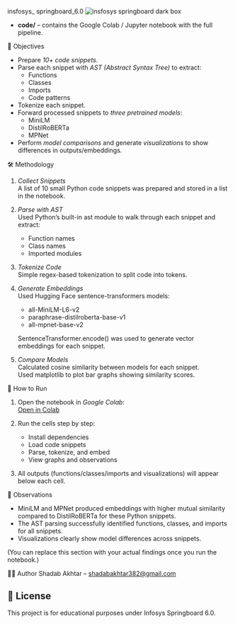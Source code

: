  <?xml version="1.0" encoding="utf-8"?>
<svg xmlns="http://www.w3.org/2000/svg"
     width="900" height="140" viewBox="0 0 900 140" role="img" aria-label="insfosys springboard">
  <!-- Dark Background -->
  <rect x="0" y="0" width="100%" height="100%" rx="12" fill="#0b1220" />
  
  <!-- Bold & Big Centered Text -->
  <text x="50%" y="50%" dominant-baseline="middle" text-anchor="middle"
        font-family="Arial, Helvetica, sans-serif"
        font-size="42" font-weight="bold" fill="#ffffff">
    insfosys_ springboard_6.0
  </text>
</svg>
![insfosys springboard dark box](./insfosys_springboard_6.0.svg)
- **code/** – contains the Google Colab / Jupyter notebook with the full pipeline.  

🎯 Objectives

- Prepare *10+ code snippets*.
- Parse each snippet with *AST (Abstract Syntax Tree)* to extract:
  - Functions
  - Classes
  - Imports
  - Code patterns  
- Tokenize each snippet.  
- Forward processed snippets to *three pretrained models*:
  - MiniLM
  - DistilRoBERTa
  - MPNet
- Perform *model comparisons* and generate *visualizations* to show differences in outputs/embeddings.

🛠 Methodology

1. *Collect Snippets*  
   A list of 10 small Python code snippets was prepared and stored in a list in the notebook.

2. *Parse with AST*  
   Used Python’s built-in ast module to walk through each snippet and extract:
   - Function names
   - Class names
   - Imported modules  

3. *Tokenize Code*  
   Simple regex-based tokenization to split code into tokens.

4. *Generate Embeddings*  
   Used Hugging Face sentence-transformers models:
   - all-MiniLM-L6-v2
   - paraphrase-distilroberta-base-v1
   - all-mpnet-base-v2
   
   SentenceTransformer.encode() was used to generate vector embeddings for each snippet.

5. *Compare Models*  
   Calculated cosine similarity between models for each snippet.  
   Used matplotlib to plot bar graphs showing similarity scores.



 🔧 How to Run

1. Open the notebook in *Google Colab*:  
   [Open in Colab](<https://colab.research.google.com/drive/1tCMmBQy5hooJP17mIzUTqd1-Y6F9Uv_8?usp=sharing>)

2. Run the cells step by step:
   - Install dependencies
   - Load code snippets
   - Parse, tokenize, and embed
   - View graphs and observations

3. All outputs (functions/classes/imports and visualizations) will appear below each cell.


 📝 Observations

- MiniLM and MPNet produced embeddings with higher mutual similarity compared to DistilRoBERTa for these Python snippets.
- The AST parsing successfully identified functions, classes, and imports for all snippets.
- Visualizations clearly show model differences across snippets.

(You can replace this section with your actual findings once you run the notebook.)



🧑‍💻 Author
Shadab Akhtar – shadabakhtar382@gmail.com


## 📜 License

This project is for educational purposes under Infosys Springboard 6.0.
